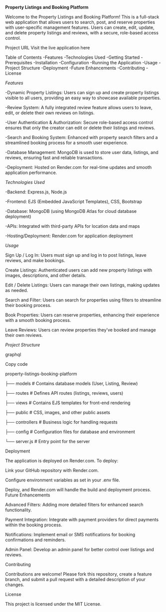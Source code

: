 **Property Listings and Booking Platform**

Welcome to the Property Listings and Booking Platform! This is a full-stack web application that allows users to search, post, and reserve properties with user-specific management features. Users can create, edit, update, and delete property listings and reviews, with a secure, role-based access control.

Project URL
Visit the live application here

Table of Contents
-Features
-Technologies Used
-Getting Started
 -Prerequisites
 -Installation
 -Configuration
 -Running the Application
-Usage
-Project Structure
-Deployment
-Future Enhancements
-Contributing
-License

*Features*

-Dynamic Property Listings: Users can sign up and create property listings visible to all users, providing an easy way to showcase available properties.

-Review System: A fully integrated review feature allows users to leave, edit, or delete their own reviews on listings.

-User Authentication & Authorization: Secure role-based access control ensures that only the creator can edit or delete their listings and reviews.

-Search and Booking System: Enhanced with property search filters and a streamlined booking process for a smooth user experience.

-Database Management: MongoDB is used to store user data, listings, and reviews, ensuring fast and reliable transactions.

-Deployment: Hosted on Render.com for real-time updates and smooth application performance.

*Technologies Used*

-Backend: Express.js, Node.js

-Frontend: EJS (Embedded JavaScript Templates), CSS, Bootstrap

-Database: MongoDB (using MongoDB Atlas for cloud database deployment)

-APIs: Integrated with third-party APIs for location data and maps

-Hosting/Deployment: Render.com for application deployment

*Usage*

Sign Up / Log In: Users must sign up and log in to post listings, leave reviews, and make bookings.

Create Listings: Authenticated users can add new property listings with images, descriptions, and other details.

Edit / Delete Listings: Users can manage their own listings, making updates as needed.

Search and Filter: Users can search for properties using filters to streamline their booking process.

Book Properties: Users can reserve properties, enhancing their experience with a smooth booking process.

Leave Reviews: Users can review properties they’ve booked and manage their own reviews.

*Project Structure*

graphql

Copy code

property-listings-booking-platform

├── models               # Contains database models (User, Listing, Review)

├── routes               # Defines API routes (listings, reviews, users)

├── views                # Contains EJS templates for front-end rendering

├── public               # CSS, images, and other public assets

├── controllers          # Business logic for handling requests

├── config               # Configuration files for database and environment

└── server.js            # Entry point for the server

Deployment

The application is deployed on Render.com. To deploy:

Link your GitHub repository with Render.com.

Configure environment variables as set in your .env file.

Deploy, and Render.com will handle the build and deployment process.
Future Enhancements

Advanced Filters: Adding more detailed filters for enhanced search functionality.

Payment Integration: Integrate with payment providers for direct payments within the booking process.

Notifications: Implement email or SMS notifications for booking confirmations and reminders.

Admin Panel: Develop an admin panel for better control over listings and reviews.

Contributing

Contributions are welcome! Please fork this repository, create a feature branch, and submit a pull request with a detailed description of your changes.

License

This project is licensed under the MIT License.
